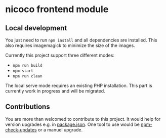 # nicoco frontend module

## Local development

You just need to run ```npm install``` and all dependencies are installed. This also requires imagemagick to minimize the size of the images.


Currently this project support three different modes:

* ```npm run build```
* ```npm start```
* ```npm run clean```

The local serve mode requires an existing PHP installation. This part is currently work in progress
and will be migrated.

## Contributions

You are more than welcomed to contribute to this project. It would help
for version upgrades e.g. in [package.json](package.json). One tool to use
would be [npm-check-updates](https://github.com/tjunnone/npm-check-updates)
or a manuel upgrade.



